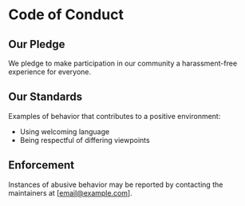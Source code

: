 # Code of Conduct

## Our Pledge
We pledge to make participation in our community a harassment-free experience for everyone.

## Our Standards
Examples of behavior that contributes to a positive environment:
- Using welcoming language
- Being respectful of differing viewpoints

## Enforcement
Instances of abusive behavior may be reported by contacting the maintainers at [email@example.com].
